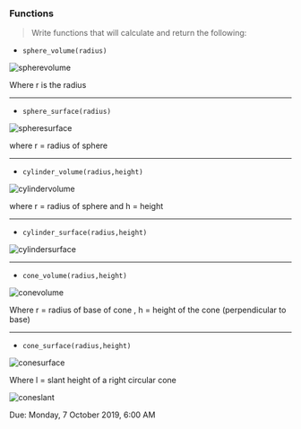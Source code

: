 ### Functions
>Write functions that will calculate and return the following:

- `sphere_volume(radius)`

![spherevolume](https://i.imgur.com/z9n6TpZ.png)
    
Where r is the radius

---
- `sphere_surface(radius)`

![spheresurface](https://i.imgur.com/hhPGuO5.png)

where r = radius of sphere

---
- `cylinder_volume(radius,height)`

![cylindervolume](https://i.imgur.com/fpwDJ7S.png)

where r = radius of sphere and h = height

---
- `cylinder_surface(radius,height)`

![cylindersurface](https://i.imgur.com/DMEZp7r.png)

---
- `cone_volume(radius,height)`

![conevolume](https://i.imgur.com/Js4EkiM.png)

Where r = radius of base of cone , h = height of the cone (perpendicular to base)

---
- `cone_surface(radius,height)`

![conesurface](https://i.imgur.com/AIFeMn5.png)

Where l = slant height of a right circular cone

![coneslant](https://i.imgur.com/wl2DlHu.png)

Due: Monday, 7 October 2019, 6:00 AM
